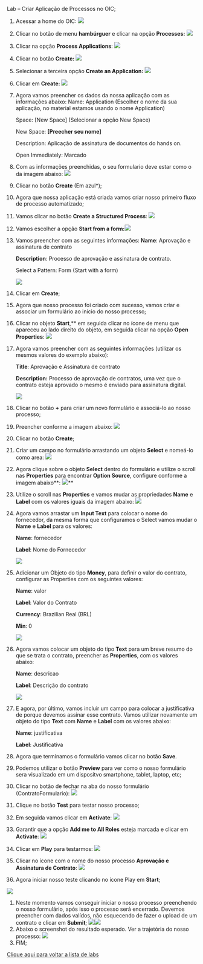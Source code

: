 ﻿Lab – Criar Aplicação de Processos no OIC;

1. Acessar a home do OIC:
   ![](Aspose.Words.02d5cd52-d5bc-4222-be87-e3d616278ef2.001.png)
1. Clicar no botão de menu **hambúrguer** e clicar na opção **Processes:**
   ![](Aspose.Words.02d5cd52-d5bc-4222-be87-e3d616278ef2.002.png)
1. Clicar na opção **Process Applications**:
   ![](Aspose.Words.02d5cd52-d5bc-4222-be87-e3d616278ef2.003.png)
1. Clicar no botão **Create:
   ![](Aspose.Words.02d5cd52-d5bc-4222-be87-e3d616278ef2.004.png)**
1. Selecionar a terceira opção **Create an Application:
   ![](Aspose.Words.02d5cd52-d5bc-4222-be87-e3d616278ef2.005.png)**
1. Clicar em **Create:
   ![](Aspose.Words.02d5cd52-d5bc-4222-be87-e3d616278ef2.006.png)**
1. Agora vamos preencher os dados da nossa aplicação com as informações abaixo:
   Name: Application (Escolher o nome da sua aplicação, no material estamos usando o nome Application)
   
   Space: [New Space] (Selecionar a opção New Space)
   
   New Space: **[Preecher seu nome]**
   
   Description: Aplicação de assinatura de documentos do hands on.
   
   Open Immediately: Marcado
   
1. Com as informações preenchidas, o seu formulario deve estar como o da imagem abaixo:
   ![](Aspose.Words.02d5cd52-d5bc-4222-be87-e3d616278ef2.007.png)
1. Clicar no botão **Create** (Em azul\*);
1. Agora que nossa aplicação está criada vamos criar nosso primeiro fluxo de processo automatizado;
1. Vamos clicar no botão **Create a Structured Process**:
   ![](Aspose.Words.02d5cd52-d5bc-4222-be87-e3d616278ef2.008.png)
1. Vamos escolher a opção **Start from a form:![](Aspose.Words.02d5cd52-d5bc-4222-be87-e3d616278ef2.009.png)**
1. Vamos preencher com as seguintes informações:
   **Name**: Aprovação e assinatura de contrato
   
   **Description**: Processo de aprovação e assinatura de contrato.
   
   Select a Pattern: Form (Start with a form)
   
   ![](Aspose.Words.02d5cd52-d5bc-4222-be87-e3d616278ef2.010.png)
1. Clicar em **Create**;
1. Agora que nosso processo foi criado com sucesso, vamos criar e associar um formulário ao início do nosso processo;
1. Clicar no objeto **Start**,** em seguida clicar no ícone de menu que apareceu ao lado direito do objeto, em seguida clicar na opção **Open Properties**:
   ![](Aspose.Words.02d5cd52-d5bc-4222-be87-e3d616278ef2.011.png)
1. Agora vamos preencher com as seguintes informações (utilizar os mesmos valores do exemplo abaixo):
   
   **Title**: Aprovação e Assinatura de contrato
   
   **Description:** Processo de aprovação de contratos, uma vez que o contrato esteja aprovado o mesmo é enviado para assinatura digital.
   
   ![](Aspose.Words.02d5cd52-d5bc-4222-be87-e3d616278ef2.012.png)
1. Clicar no botão **+** para criar um novo formulário e associá-lo ao nosso processo;
1. Preencher conforme a imagem abaixo:
   ![](Aspose.Words.02d5cd52-d5bc-4222-be87-e3d616278ef2.013.png)
1. Clicar no botão **Create**;
1. Criar um campo no formulário arrastando um objeto **Select** e nomeá-lo como area:
   ![](Aspose.Words.02d5cd52-d5bc-4222-be87-e3d616278ef2.014.png)
1. Agora clique sobre o objeto **Select** dentro do formulário e utilize o scroll nas **Properties** para encontrar **Option Source**, configure conforme a imagem abaixo**:
   ![](Aspose.Words.02d5cd52-d5bc-4222-be87-e3d616278ef2.015.png)**
1. Utilize o scroll nas **Properties** e vamos mudar as propriedades **Name** e **Label** com os valores iguais da imagem abaixo:
   ![](Aspose.Words.02d5cd52-d5bc-4222-be87-e3d616278ef2.016.png)
1. Agora vamos arrastar um **Input Text** para colocar o nome do fornecedor, da mesma forma que configuramos o Select vamos mudar o **Name** e **Label** para os valores:
   
   **Name**: fornecedor
   
   **Label**: Nome do Fornecedor
   
   ![](Aspose.Words.02d5cd52-d5bc-4222-be87-e3d616278ef2.017.png)
1. Adicionar um Objeto do tipo **Money**, para definir o valor do contrato, configurar as Properties com os seguintes valores:
   
   **Name**: valor
   
   **Label**: Valor do Contrato
   
   **Currency**: Brazilian Real (BRL)
   
   **Min**: 0
   
   ![](Aspose.Words.02d5cd52-d5bc-4222-be87-e3d616278ef2.018.png)
1. Agora vamos colocar um objeto do tipo **Text** para um breve resumo do que se trata o contrato, preencher as **Properties**, com os valores abaixo:
   
   **Name**: descricao
   
   **Label**: Descrição do contrato
   
   ![](Aspose.Words.02d5cd52-d5bc-4222-be87-e3d616278ef2.019.png)
1. E agora, por último, vamos incluir um campo para colocar a justificativa de porque devemos assinar esse contrato. Vamos utilizar novamente um objeto do tipo **Text** com **Name** e **Label** com os valores abaixo:
   
   **Name**: justificativa
   
   **Label**: Justificativa
   
1. Agora que terminamos o formulário vamos clicar no botão **Save**.
1. Podemos utilizar o botão **Preview** para ver como o nosso formulário sera visualizado em um dispositvo smartphone, tablet, laptop, etc;
1. Clicar no botão de fechar na aba do nosso formulário (ContratoFormulario):
   ![](Aspose.Words.02d5cd52-d5bc-4222-be87-e3d616278ef2.020.png)
1. Clique no botão **Test** para testar nosso processo;
1. Em seguida vamos clicar em **Activate**:
   ![](Aspose.Words.02d5cd52-d5bc-4222-be87-e3d616278ef2.021.png)
1. Garantir que a opção **Add me to All Roles** esteja marcada e clicar em **Activate**:
   ![](Aspose.Words.02d5cd52-d5bc-4222-be87-e3d616278ef2.022.png)
1. Clicar em **Play** para testarmos:
   ![](Aspose.Words.02d5cd52-d5bc-4222-be87-e3d616278ef2.023.png)
1. Clicar no ícone com o nome do nosso processo **Aprovação e Assinatura de Contrato**:
   ![](Aspose.Words.02d5cd52-d5bc-4222-be87-e3d616278ef2.024.png)
1. Agora iniciar nosso teste clicando no ícone Play em **Start**;

![](Aspose.Words.02d5cd52-d5bc-4222-be87-e3d616278ef2.025.png)

1. Neste momento vamos conseguir iniciar o nosso processo preenchendo o nosso formulário, após isso o processo será encerrado. Devemos preencher com dados valídos, não esquecendo de fazer o upload de um contrato e clicar em **Submit**;
   ![](Aspose.Words.02d5cd52-d5bc-4222-be87-e3d616278ef2.026.png)![](Aspose.Words.02d5cd52-d5bc-4222-be87-e3d616278ef2.027.png)
1. Abaixo o screenshot do resultado esperado. Ver a trajetória do nosso processo:
   ![](Aspose.Words.02d5cd52-d5bc-4222-be87-e3d616278ef2.028.png)
1. FIM;

[Clique aqui para voltar a lista de labs](https://github.com/vhakamine/OIC_HANDS_ON/blob/main/README.md)

